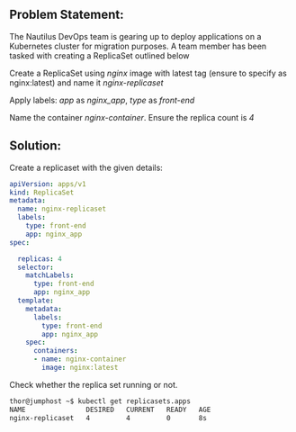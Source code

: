 ## Problem Statement:

 The Nautilus DevOps team is gearing up to deploy applications on a Kubernetes cluster for migration purposes. A team member has been tasked with creating a ReplicaSet outlined below

 Create a ReplicaSet using *nginx* image with latest tag (ensure to specify as nginx:latest) and name it *nginx-replicaset*

 Apply labels: *app* as *nginx_app*, *type* as *front-end*

 Name the container *nginx-container*. Ensure the replica count is *4*

## Solution:

 Create a replicaset with the given details:

```yaml
apiVersion: apps/v1
kind: ReplicaSet
metadata:
  name: nginx-replicaset
  labels:
    type: front-end
    app: nginx_app
spec:

  replicas: 4
  selector:
    matchLabels:
      type: front-end
      app: nginx_app
  template:
    metadata:
      labels:
        type: front-end
        app: nginx_app
    spec:
      containers:
      - name: nginx-container
        image: nginx:latest
```

 Check whether the replica set running or not.

```bash
thor@jumphost ~$ kubectl get replicasets.apps 
NAME               DESIRED   CURRENT   READY   AGE
nginx-replicaset   4         4         0       8s
```
